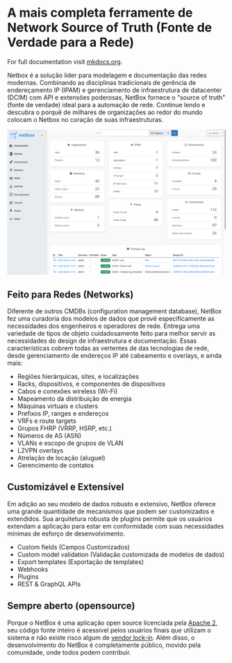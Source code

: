 # A mais completa ferramente de Network Source of Truth (Fonte de Verdade para a Rede)

For full documentation visit [mkdocs.org](https://www.mkdocs.org).

Netbox é a solução lider para modelagem e documentação das redes modernas. Combinando as disciplinas tradicionais de gerência de endereçamento IP (IPAM) e gerenciamento de infraestrutura de datacenter (DCIM) com API e extensões poderosas, NetBox fornece o "source of truth" (fonte de verdade) ideal para a automação de rede. Continue lendo e descubra o porquê de milhares de organizações ao redor do mundo colocam o Netbox no coração de suas infraestruturas.

![Netbox UI](/images/netbox-ui.webp)

## Feito para Redes (Networks)

Diferente de outros CMDBs (configuration management database), NetBox fez uma curadoria dos modelos de dados que provê especificamente as necessidades dos engenheiros e operadores de rede. Entrega uma variedade de tipos de objeto cuidadosamente feito para melhor servir as necessidades do design de infraestrutura e documentação. Essas características cobrem todas as vertentes de das tecnologias de rede, desde gerenciamento de endereços IP até cabeamento e overlays, e ainda mais:
- Regiões hierárquicas, sites, e localizações
- Racks, dispositivos, e componentes de dispositivos
- Cabos e conexões wireless (Wi-Fi)
- Mapeamento da distribuição de energia
- Máquinas virtuais e clusters
- Prefixos IP, ranges e endereços
- VRFs e route targets
- Grupos FHRP (VRRP, HSRP, etc.)
- Números de AS (ASN)
- VLANs e escopo de grupos de VLAN
- L2VPN overlays
- Atrelação de locação (aluguel)
- Gerencimento de contatos

## Customizável e Extensível
Em adição ao seu modelo de dados robusto e extensivo, NetBox oferece uma grande quantidade de mecanismos que podem ser customizados e extendidos. Sua arquitetura robusta de plugins permite que os usuários extendam a aplicação para estar em conformidade com suas necessidades mínimas de esforço de desenvolvimento.
- Custom fields (Campos Customizados)
- Custom model validation (Validação customizada de modelos de dados)
- Export templates (Exportação de templates)
- Webhooks
- Plugins
- REST & GraphQL APIs

## Sempre aberto (opensource)
Porque o NetBox é uma aplicação open source licenciada pela [Apache 2](https://www.apache.org/licenses/LICENSE-2.0.html), seu código fonte inteiro é acessível pelos usuários finais que utilizam o sistema e não existe risco algum de [vendor lock-in](https://pt.wikipedia.org/wiki/Aprisionamento_tecnol%C3%B3gico). Além disso, o desenvolvimento do NetBox é completamente público, movido pela comunidade, onde todos podem contribuir.